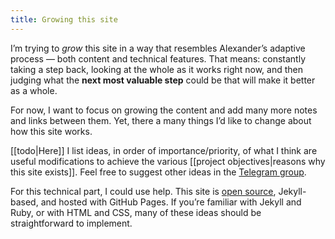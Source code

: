 ```yaml
---
title: Growing this site
---
```


I’m trying to *grow* this site in a way that resembles Alexander’s adaptive process — both content and technical features. That means: constantly taking a step back, looking at the whole as it works right now, and then judging what the **next most valuable step** could be that will make it better as a whole.

For now, I want to focus on growing the content and add many more notes and links between them. Yet, there a many things I’d like to change about how this site works.

[[todo|Here]] I list ideas, in order of importance/priority, of what I think are useful modifications to achieve the various [[project objectives|reasons why this site exists]]. Feel free to suggest other ideas in the [Telegram group](https://t.me/nature_of_order_chat).

For this technical part, I could use help. This site is [open source](https://github.com/stefanlesser/nature-of-order), Jekyll-based, and hosted with GitHub Pages. If you’re familiar with Jekyll and Ruby, or with HTML and CSS, many of these ideas should be straightforward to implement.